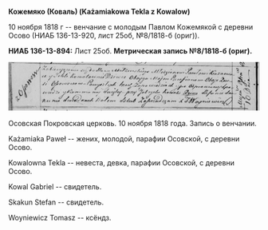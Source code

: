 **Кожемяко (Коваль) (Każamiakowa Tekla z Kowalow)**

10 ноября 1818 г -- венчание с молодым Павлом Кожемякой с деревни Осово
(НИАБ 136-13-920, лист 25об, №8/1818-б (ориг)).

**НИАБ 136-13-894:** Лист 25об. **Метрическая запись №8/1818-б (ориг).**

![](./media/febb946c735e8b3444c8fa0066ddf7fade51b406.png)

Осовская Покровская церковь. 10 ноября 1818 года. Запись о венчании.

Każamiaka Paweł -- жених, молодой, парафии Осовской, с деревни Осово.

Kowalowna Tekla -- невеста, девка, парафии Осовской, с деревни Осово.

Kowal Gabriel -- свидетель.

Skakun Stefan -- свидетель.

Woyniewicz Tomasz -- ксёндз.
